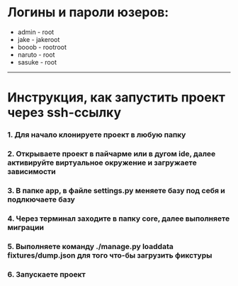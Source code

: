# Логины и пароли юзеров:
+ admin - root
+ jake - jakeroot
+ booob - rootroot
+ naruto - root
+ sasuke - root
___ 

# Инструкция, как запустить проект через ssh-ссылку
### 1. Для начало клонируете проект в любую папку
### 2. Открываете проект в пайчарме или в дугом ide, далее активируйте виртуальное окружение и загружаете зависимости
### 3. В папке app, в файле settings.py меняете базу под себя и подлкючаете базу
### 4. Через терминал заходите в папку core, далее выполняете миграции 
### 5. Выполняете команду ./manage.py loaddata fixtures/dump.json для того что-бы загрузить фикстуры
### 6. Запускаете проект
